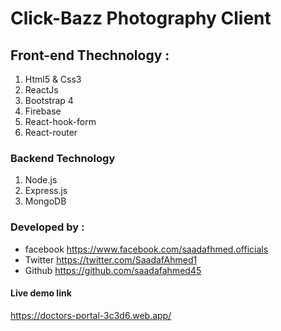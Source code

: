 # Click-Bazz Photography Client 



## Front-end Thechnology :

1. Html5 & Css3 
2. ReactJs
3. Bootstrap 4
4. Firebase
6. React-hook-form
9. React-router

### Backend Technology
1. Node.js
2. Express.js
3. MongoDB


### Developed by :
 * facebook
 https://www.facebook.com/saadafhmed.officials
 * Twitter
 https://twitter.com/SaadafAhmed1
 * Github
 https://github.com/saadafahmed45

 #### Live demo link
https://doctors-portal-3c3d6.web.app/
